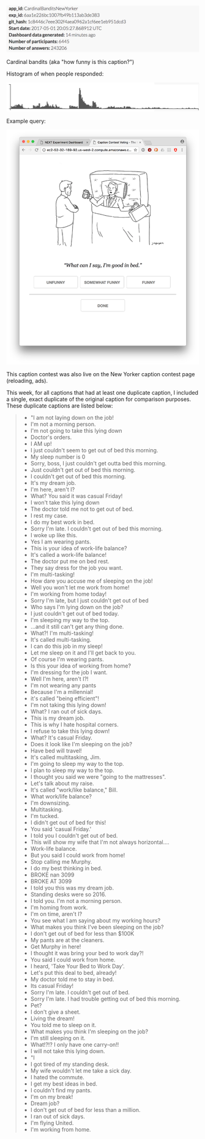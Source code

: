 ![](info.png)

Cardinal bandits (aka "how funny is this caption?")

Histogram of when people responded:

![](histogram.png)

Example query:

![](example_query.png)

This caption contest was also live on the New Yorker caption contest page
(reloading, ads).

This week, for all captions that had at least one duplicate caption, I included a single, exact duplicate of the original caption for comparison purposes. These duplicate captions are listed below:

> * "I am not laying down on the job!
> * I'm not a morning person.
> * I'm not going to take this lying down
> * Doctor's orders.
> * I AM up!
> * I just couldn't seem to get out of bed this morning.
> * My sleep number is 0
> * Sorry, boss, I just couldn't get outta bed this morning.
> * Just couldn't get out of bed this morning.
> * I couldn't get out of bed this morning.
> * It's my dream job.
> * I'm here, aren't I?
> * What? You said it was casual Friday!
> * I won't take this lying down
> * The doctor told me not to get out of bed.
> * I rest my case.
> * I do my best work in bed.
> * Sorry I'm late. I couldn't get out of bed this morning.
> * I woke up like this.
> * Yes I am wearing pants.
> * This is your idea of work-life balance?
> * It's called a work-life balance!
> * The doctor put me on bed rest.
> * They say dress for the job you want.
> * I'm multi-tasking!
> * How dare you accuse me of sleeping on the job!
> * Well you won't let me work from home!
> * I'm working from home today!
> * Sorry I'm late, but I just couldn't get out of bed
> * Who says I'm lying down on the job?
> * I just couldn't get out of bed today.
> * I'm sleeping my way to the top.
> * ...and it still can't get any thing done.
> * What?! I'm multi-tasking!
> * It's called multi-tasking.
> * I can do this job in my sleep!
> * Let me sleep on it and I'll get back to you.
> * Of course I'm wearing pants.
> * Is this your idea of working from home?
> * I'm dressing for the job I want.
> * Well I'm here, aren't I?!
> * I'm not wearing any pants
> * Because I'm a millennial!
> * it's called "being efficient"!
> * I'm not taking this lying down!
> * What? I ran out of sick days.
> * This is my dream job.
> * This is why I hate hospital corners.
> * I refuse to take this lying down!
> * What? It's casual Friday.
> * Does it look like I'm sleeping on the job?
> * Have bed will travel!
> * It's called multitasking, Jim.
> * I'm going to sleep my way to the top.
> * I plan to sleep my way to the top.
> * I thought you said we were "going to the mattresses".
> * Let's talk about my raise.
> * It's called "work/like balance," Bill.
> * What work/life balance?
> * I'm downsizing.
> * Multitasking.
> * I'm tucked.
> * I didn't get out of bed for this!
> * You said 'casual Friday.'
> * I told you I couldn't get out of bed.
> * This will show my wife that I'm not always horizontal....
> * Work-life balance.
> * But you said I could work from home!
> * Stop calling me Murphy.
> * I do my best thinking in bed.
> * BROKE nan 3099
> * BROKE AT 3099
> * I told you this was my dream job.
> * Standing desks were so 2016.
> * I told you. I'm not a morning person.
> * I'm homing from work.
> * I'm on time, aren't I?
> * You see what I am saying about my working hours?
> * What makes you think I've been sleeping on the job?
> * I don't get out of bed for less than $100K
> * My pants are at the cleaners.
> * Get Murphy in here!
> * I thought it was bring your bed to work day?!
> * You said I could work from home.
> * I heard, 'Take Your Bed to Work Day'.
> * Let's put this deal to bed, already!
> * My doctor told me to stay in bed.
> * Its casual Friday!
> * Sorry I'm late. I couldn't get out of bed.
> * Sorry I'm late. I had trouble getting out of bed this morning.
> * Pet?
> * I don't give a sheet.
> * Living the dream!
> * You told me to sleep on it.
> * What makes you think I'm sleeping on the job?
> * I'm still sleeping on it.
> * What!?!? I only have one carry-on!!
> * I will not take this lying down.
> * "I
> * I got tired of my standing desk.
> * My wife wouldn't let me take a sick day.
> * I hated the commute.
> * I get my best ideas in bed.
> * I couldn't find my pants.
> * I'm on my break!
> * Dream job?
> * I don't get out of bed for less than a million.
> * I ran out of sick days.
> * I'm flying United.
> * I'm working from home.
